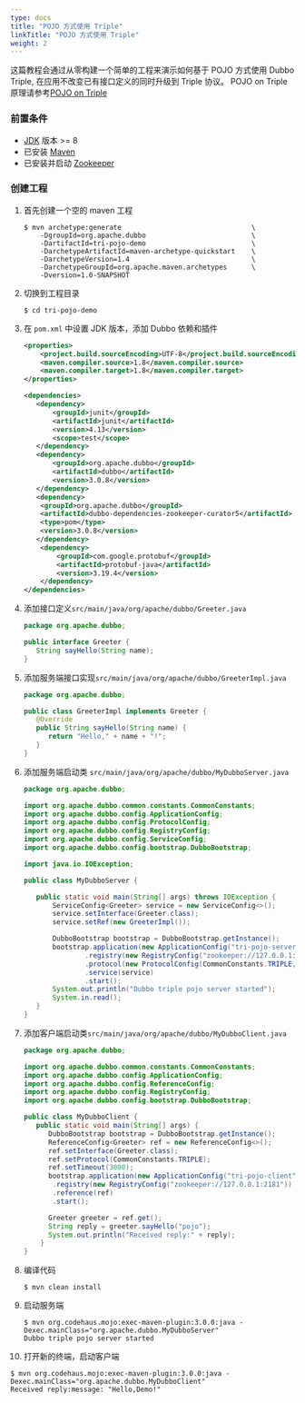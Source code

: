 ```yaml
---
type: docs
title: "POJO 方式使用 Triple"
linkTitle: "POJO 方式使用 Triple"
weight: 2
---
```


这篇教程会通过从零构建一个简单的工程来演示如何基于 POJO 方式使用 Dubbo Triple, 在应用不改变已有接口定义的同时升级到 Triple 协议。
POJO on Triple 原理请参考[POJO on Triple](TBD)

### 前置条件
- [JDK](https://jdk.java.net/) 版本 >= 8
- 已安装 [Maven](https://maven.apache.org/)
- 已安装并启动 [Zookeeper](https://zookeeper.apache.org/)

### 创建工程
1. 首先创建一个空的 maven 工程
    ```
   $ mvn archetype:generate                                \
        -DgroupId=org.apache.dubbo                          \
        -DartifactId=tri-pojo-demo                          \
        -DarchetypeArtifactId=maven-archetype-quickstart    \
        -DarchetypeVersion=1.4                              \
        -DarchetypeGroupId=org.apache.maven.archetypes      \
        -Dversion=1.0-SNAPSHOT
   ```
2. 切换到工程目录
    ```
   $ cd tri-pojo-demo
   ```
3. 在 `pom.xml` 中设置 JDK 版本，添加 Dubbo 依赖和插件
    ```xml
    <properties>
        <project.build.sourceEncoding>UTF-8</project.build.sourceEncoding>
        <maven.compiler.source>1.8</maven.compiler.source>
        <maven.compiler.target>1.8</maven.compiler.target>
    </properties>
   
    <dependencies>
       <dependency>
           <groupId>junit</groupId>
           <artifactId>junit</artifactId>
           <version>4.13</version>
           <scope>test</scope>
       </dependency>
       <dependency>
           <groupId>org.apache.dubbo</groupId>
           <artifactId>dubbo</artifactId>
           <version>3.0.8</version>
       </dependency>
       <dependency>
        <groupId>org.apache.dubbo</groupId>
        <artifactId>dubbo-dependencies-zookeeper-curator5</artifactId>
        <type>pom</type>
        <version>3.0.8</version>
       </dependency>
        <dependency>
            <groupId>com.google.protobuf</groupId>
            <artifactId>protobuf-java</artifactId>
            <version>3.19.4</version>
        </dependency>
    </dependencies>
   ```
4. 添加接口定义`src/main/java/org/apache/dubbo/Greeter.java`
    ```java
   package org.apache.dubbo;

   public interface Greeter {
       String sayHello(String name);
   }
   ```
5. 添加服务端接口实现`src/main/java/org/apache/dubbo/GreeterImpl.java`
   ```java
   package org.apache.dubbo;

   public class GreeterImpl implements Greeter {
      @Override
      public String sayHello(String name) {
         return "Hello," + name + "!";
      }
   }
   ```
6. 添加服务端启动类 `src/main/java/org/apache/dubbo/MyDubboServer.java`
    ```java
   package org.apache.dubbo;

   import org.apache.dubbo.common.constants.CommonConstants;
   import org.apache.dubbo.config.ApplicationConfig;
   import org.apache.dubbo.config.ProtocolConfig;
   import org.apache.dubbo.config.RegistryConfig;
   import org.apache.dubbo.config.ServiceConfig;
   import org.apache.dubbo.config.bootstrap.DubboBootstrap;

   import java.io.IOException;

   public class MyDubboServer {

       public static void main(String[] args) throws IOException {
           ServiceConfig<Greeter> service = new ServiceConfig<>();
           service.setInterface(Greeter.class);
           service.setRef(new GreeterImpl());

           DubboBootstrap bootstrap = DubboBootstrap.getInstance();
           bootstrap.application(new ApplicationConfig("tri-pojo-server"))
                   .registry(new RegistryConfig("zookeeper://127.0.0.1:2181"))
                   .protocol(new ProtocolConfig(CommonConstants.TRIPLE, 50051))
                   .service(service)
                   .start();
           System.out.println("Dubbo triple pojo server started");
           System.in.read();
       }
   }
    ```

7. 添加客户端启动类`src/main/java/org/apache/dubbo/MyDubboClient.java`
   ```java
   package org.apache.dubbo;

   import org.apache.dubbo.common.constants.CommonConstants;
   import org.apache.dubbo.config.ApplicationConfig;
   import org.apache.dubbo.config.ReferenceConfig;
   import org.apache.dubbo.config.RegistryConfig;
   import org.apache.dubbo.config.bootstrap.DubboBootstrap;

   public class MyDubboClient {
      public static void main(String[] args) {
         DubboBootstrap bootstrap = DubboBootstrap.getInstance();
         ReferenceConfig<Greeter> ref = new ReferenceConfig<>();
         ref.setInterface(Greeter.class);
         ref.setProtocol(CommonConstants.TRIPLE);
         ref.setTimeout(3000);
         bootstrap.application(new ApplicationConfig("tri-pojo-client"))
          .registry(new RegistryConfig("zookeeper://127.0.0.1:2181"))
          .reference(ref)
          .start();

         Greeter greeter = ref.get();
         String reply = greeter.sayHello("pojo");
         System.out.println("Received reply:" + reply);
       }
   }
   ```
8. 编译代码
   ```
   $ mvn clean install
   ```
9. 启动服务端
   ```
   $ mvn org.codehaus.mojo:exec-maven-plugin:3.0.0:java -Dexec.mainClass="org.apache.dubbo.MyDubboServer"
   Dubbo triple pojo server started
   ```
10. 打开新的终端，启动客户端
   ```
   $ mvn org.codehaus.mojo:exec-maven-plugin:3.0.0:java -Dexec.mainClass="org.apache.dubbo.MyDubboClient"
   Received reply:message: "Hello,Demo!"
   ```
